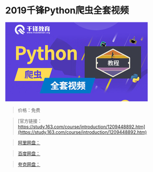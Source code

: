 # 2019千锋Python爬虫全套视频

![img](../../../assets/study163/free/047cbec885ca491381e9c9701cf6da4b.jpg)

> 价格：免费

> [官方链接：https://study.163.com/course/introduction/1209448892.htm](https://study.163.com/course/introduction/1209448892.htm)

> [阿里网盘：]()

> [百度网盘：]()

> [夸克网盘：]()
